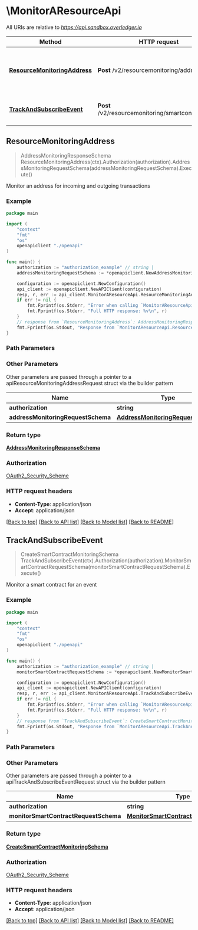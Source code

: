 # \MonitorAResourceApi

All URIs are relative to *https://api.sandbox.overledger.io*

Method | HTTP request | Description
------------- | ------------- | -------------
[**ResourceMonitoringAddress**](MonitorAResourceApi.md#ResourceMonitoringAddress) | **Post** /v2/resourcemonitoring/address | Monitor an address for incoming and outgoing transactions
[**TrackAndSubscribeEvent**](MonitorAResourceApi.md#TrackAndSubscribeEvent) | **Post** /v2/resourcemonitoring/smartcontractevent | Monitor a smart contract for an event



## ResourceMonitoringAddress

> AddressMonitoringResponseSchema ResourceMonitoringAddress(ctx).Authorization(authorization).AddressMonitoringRequestSchema(addressMonitoringRequestSchema).Execute()

Monitor an address for incoming and outgoing transactions



### Example

```go
package main

import (
    "context"
    "fmt"
    "os"
    openapiclient "./openapi"
)

func main() {
    authorization := "authorization_example" // string | 
    addressMonitoringRequestSchema := *openapiclient.NewAddressMonitoringRequestSchema() // AddressMonitoringRequestSchema | 

    configuration := openapiclient.NewConfiguration()
    api_client := openapiclient.NewAPIClient(configuration)
    resp, r, err := api_client.MonitorAResourceApi.ResourceMonitoringAddress(context.Background()).Authorization(authorization).AddressMonitoringRequestSchema(addressMonitoringRequestSchema).Execute()
    if err != nil {
        fmt.Fprintf(os.Stderr, "Error when calling `MonitorAResourceApi.ResourceMonitoringAddress``: %v\n", err)
        fmt.Fprintf(os.Stderr, "Full HTTP response: %v\n", r)
    }
    // response from `ResourceMonitoringAddress`: AddressMonitoringResponseSchema
    fmt.Fprintf(os.Stdout, "Response from `MonitorAResourceApi.ResourceMonitoringAddress`: %v\n", resp)
}
```

### Path Parameters



### Other Parameters

Other parameters are passed through a pointer to a apiResourceMonitoringAddressRequest struct via the builder pattern


Name | Type | Description  | Notes
------------- | ------------- | ------------- | -------------
 **authorization** | **string** |  | 
 **addressMonitoringRequestSchema** | [**AddressMonitoringRequestSchema**](AddressMonitoringRequestSchema.md) |  | 

### Return type

[**AddressMonitoringResponseSchema**](AddressMonitoringResponseSchema.md)

### Authorization

[OAuth2_Security_Scheme](../README.md#OAuth2_Security_Scheme)

### HTTP request headers

- **Content-Type**: application/json
- **Accept**: application/json

[[Back to top]](#) [[Back to API list]](../README.md#documentation-for-api-endpoints)
[[Back to Model list]](../README.md#documentation-for-models)
[[Back to README]](../README.md)


## TrackAndSubscribeEvent

> CreateSmartContractMonitoringSchema TrackAndSubscribeEvent(ctx).Authorization(authorization).MonitorSmartContractRequestSchema(monitorSmartContractRequestSchema).Execute()

Monitor a smart contract for an event



### Example

```go
package main

import (
    "context"
    "fmt"
    "os"
    openapiclient "./openapi"
)

func main() {
    authorization := "authorization_example" // string | 
    monitorSmartContractRequestSchema := *openapiclient.NewMonitorSmartContractRequestSchema() // MonitorSmartContractRequestSchema | 

    configuration := openapiclient.NewConfiguration()
    api_client := openapiclient.NewAPIClient(configuration)
    resp, r, err := api_client.MonitorAResourceApi.TrackAndSubscribeEvent(context.Background()).Authorization(authorization).MonitorSmartContractRequestSchema(monitorSmartContractRequestSchema).Execute()
    if err != nil {
        fmt.Fprintf(os.Stderr, "Error when calling `MonitorAResourceApi.TrackAndSubscribeEvent``: %v\n", err)
        fmt.Fprintf(os.Stderr, "Full HTTP response: %v\n", r)
    }
    // response from `TrackAndSubscribeEvent`: CreateSmartContractMonitoringSchema
    fmt.Fprintf(os.Stdout, "Response from `MonitorAResourceApi.TrackAndSubscribeEvent`: %v\n", resp)
}
```

### Path Parameters



### Other Parameters

Other parameters are passed through a pointer to a apiTrackAndSubscribeEventRequest struct via the builder pattern


Name | Type | Description  | Notes
------------- | ------------- | ------------- | -------------
 **authorization** | **string** |  | 
 **monitorSmartContractRequestSchema** | [**MonitorSmartContractRequestSchema**](MonitorSmartContractRequestSchema.md) |  | 

### Return type

[**CreateSmartContractMonitoringSchema**](CreateSmartContractMonitoringSchema.md)

### Authorization

[OAuth2_Security_Scheme](../README.md#OAuth2_Security_Scheme)

### HTTP request headers

- **Content-Type**: application/json
- **Accept**: application/json

[[Back to top]](#) [[Back to API list]](../README.md#documentation-for-api-endpoints)
[[Back to Model list]](../README.md#documentation-for-models)
[[Back to README]](../README.md)


